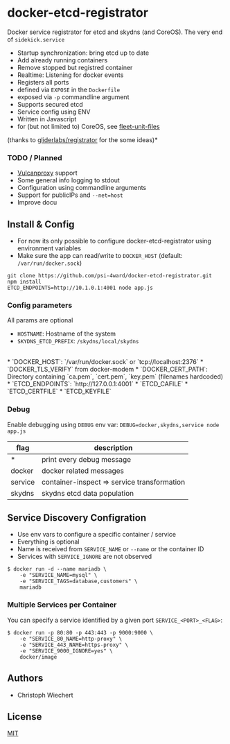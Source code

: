 # docker-etcd-registrator

Docker service registrator for etcd and skydns (and CoreOS).
The very end of `sidekick.service`

* Startup synchronization: bring etcd up to date 
 * Add already running containers
 * Remove stopped but registred container
* Realtime: Listening for docker events
* Registers all ports
 * defined via `EXPOSE` in the `Dockerfile`
 * exposed via `-p` commandline argument
* Supports secured etcd
* Service config using ENV
* Written in Javascript
* for (but not limited to) CoreOS, see [fleet-unit-files](https://github.com/psi-4ward/docker-etcd-registrator/tree/master/fleet-unit-files)

(thanks to [gliderlabs/registrator](https://github.com/gliderlabs/registrator) for the some ideas)*

### TODO / Planned

* [Vulcanproxy](vulcanproxy.com) support
* Some general info logging to stdout
* Configuration using commandline arguments
* Support for publicIPs and `--net=host`
* Improve docu


## Install &amp; Config

* For now its only possible to configure docker-etcd-registrator using environment variables
* Make sure the app can read/write to `DOCKER_HOST` (default: `/var/run/docker.sock`)

```shell
git clone https://github.com/psi-4ward/docker-etcd-registrator.git
npm install
ETCD_ENDPOINTS=http://10.1.0.1:4001 node app.js
```

### Config parameters

All params are optional

* `HOSTNAME`: Hostname of the system
* `SKYDNS_ETCD_PREFIX`: `/skydns/local/skydns`
<br>
* `DOCKER_HOST`: `/var/run/docker.sock` or `tcp://localhost:2376`
* `DOCKER_TLS_VERIFY` from docker-modem
* `DOCKER_CERT_PATH`: Directory containing `ca.pem`, `cert.pem`, `key.pem` (filenames hardcoded) 
<br>
* `ETCD_ENDPOINTS`: `http://127.0.0.1:4001`
* `ETCD_CAFILE`
* `ETCD_CERTFILE`
* `ETCD_KEYFILE`

### Debug
Enable debugging using `DEBUG` env var: `DEBUG=docker,skydns,service node app.js`

flag     | description
---------|-----------------------------
 *       | print every debug message |
 docker  | docker related messages   |
 service | container-inspect => service transformation |
 skydns  | skydns etcd data population | 


## Service Discovery Configration

* Use env vars to configure a specific container / service
* Everything is optional
* Name is received from `SERVICE_NAME` or `--name` or the container ID
* Services with `SERVICE_IGNORE` are not observed

```
$ docker run -d --name mariadb \
    -e "SERVICE_NAME=mysql" \
    -e "SERVICE_TAGS=database,customers" \
    mariadb
```

### Multiple Services per Container

You can specify a service identified by a given port `SERVICE_<PORT>_<FLAG>`:
```
$ docker run -p 80:80 -p 443:443 -p 9000:9000 \
    -e "SERVICE_80_NAME=http-proxy" \
    -e "SERVICE_443_NAME=https-proxy" \
    -e "SERVICE_9000_IGNORE=yes" \
    docker/image
```


## Authors

* Christoph Wiechert



## License

  [MIT](LICENSE)